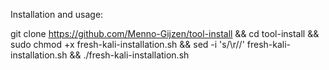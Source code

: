 Installation and usage:

git clone https://github.com/Menno-Gijzen/tool-install &&
cd tool-install &&
sudo chmod +x fresh-kali-installation.sh &&
sed -i 's/\r//' fresh-kali-installation.sh &&
./fresh-kali-installation.sh
